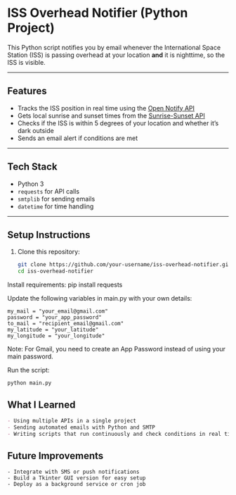 # ISS Overhead Notifier (Python Project)

This Python script notifies you by email whenever the International Space Station (ISS) is passing overhead at your location **and** it is nighttime, so the ISS is visible.

---

## Features
- Tracks the ISS position in real time using the [Open Notify API](http://api.open-notify.org/iss-now.json)  
- Gets local sunrise and sunset times from the [Sunrise-Sunset API](https://sunrise-sunset.org/api)  
- Checks if the ISS is within 5 degrees of your location and whether it’s dark outside  
- Sends an email alert if conditions are met  

---

## Tech Stack
- Python 3  
- `requests` for API calls  
- `smtplib` for sending emails  
- `datetime` for time handling  

---

## Setup Instructions
1. Clone this repository:
   ```bash
   git clone https://github.com/your-username/iss-overhead-notifier.git
   cd iss-overhead-notifier

Install requirements:
pip install requests

Update the following variables in main.py with your own details:
```
my_mail = "your_email@gmail.com"
password = "your_app_password"
to_mail = "recipient_email@gmail.com"
my_latitude = "your_latitude"
my_longitude = "your_longitude"
```

Note: For Gmail, you need to create an App Password instead of using your main password.

Run the script:
```
python main.py
```

## What I Learned
```markdown
- Using multiple APIs in a single project  
- Sending automated emails with Python and SMTP  
- Writing scripts that run continuously and check conditions in real time  
```
## Future Improvements
```
- Integrate with SMS or push notifications  
- Build a Tkinter GUI version for easy setup  
- Deploy as a background service or cron job  

